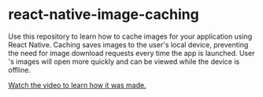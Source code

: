 # react-native-image-caching

Use this repository to learn how to cache images for your application using React Native. Caching saves images to the user's local device, preventing the need for image download requests every time the app is launched. User
's images will open more quickly and can be viewed while the device is offline.

[Watch the video to learn how it was made.](https://youtu.be/nuoP52d0kqI)
